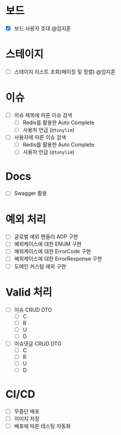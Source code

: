 # 보드

- [x]  보드 사용자 초대 @임지훈

# 스테이지

- [ ]  스테이지 리스트 조회(페이징 및 정렬) @임지훈

# 이슈

- [ ] 이슈 제목에 따른 이슈 검색
    - [ ] Redis를 활용한 Auto Complete
    - [ ] 사용자 언급 (`@tonylim`)
- [ ] 사용자에 따른 이슈 검색
    - [ ] Redis를 활용한 Auto Complete
    - [ ] 사용자 언급 (`@tonylim`)

# Docs

- [ ] Swagger 활용

# 예외 처리

- [ ] 글로벌 예외 핸들러 AOP 구현
- [ ] 예외케이스에 대한 ENUM 구현
- [ ] 예외케이스에 대한 ErrorCode 구현
- [ ] 예외케이스에 대한 ErrorResponse 구현
- [ ] 도메인 커스텀 예외 구현

# Valid 처리

- [ ] 이슈 CRUD DTO
    - [ ] C
    - [ ] R
    - [ ] U
    - [ ] D
- [ ] 이슈댓글 CRUD DTO
    - [ ] C
    - [ ] R
    - [ ] U
    - [ ] D

# CI/CD

- [ ] 무중단 배포
- [ ] 이미지 저장
- [ ] 배포에 따른 테스팅 자동화